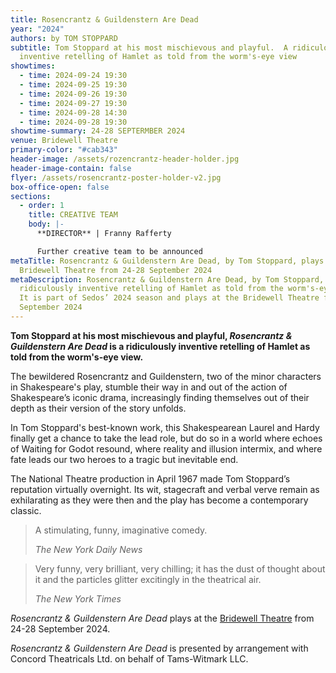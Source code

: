 ```yaml
---
title: Rosencrantz & Guildenstern Are Dead
year: "2024"
authors: by TOM STOPPARD
subtitle: Tom Stoppard at his most mischievous and playful.  A ridiculously
  inventive retelling of Hamlet as told from the worm's-eye view
showtimes:
  - time: 2024-09-24 19:30
  - time: 2024-09-25 19:30
  - time: 2024-09-26 19:30
  - time: 2024-09-27 19:30
  - time: 2024-09-28 14:30
  - time: 2024-09-28 19:30
showtime-summary: 24-28 SEPTERMBER 2024
venue: Bridewell Theatre
primary-color: "#cab343"
header-image: /assets/rozencrantz-header-holder.jpg
header-image-contain: false
flyer: /assets/rosencrantz-poster-holder-v2.jpg
box-office-open: false
sections:
  - order: 1
    title: CREATIVE TEAM
    body: |-
      **DIRECTOR** | Franny Rafferty

      Further creative team to be announced
metaTitle: Rosencrantz & Guildenstern Are Dead, by Tom Stoppard, plays at the
  Bridewell Theatre from 24-28 September 2024
metaDescription: Rosencrantz & Guildenstern Are Dead, by Tom Stoppard, is a
  ridiculously inventive retelling of Hamlet as told from the worm's-eye view.
  It is part of Sedos’ 2024 season and plays at the Bridewell Theatre from 24-28
  September 2024
---
```

**Tom Stoppard at his most mischievous and playful, *Rosencrantz & Guildenstern Are Dead* is a ridiculously inventive retelling of Hamlet as told from the worm's-eye view.** 

The bewildered Rosencrantz and Guildenstern, two of the minor characters in Shakespeare's play, stumble their way in and out of the action of Shakespeare’s iconic drama, increasingly finding themselves out of their depth as their version of the story unfolds.

In Tom Stoppard's best-known work, this Shakespearean Laurel and Hardy finally get a chance to take the lead role, but do so in a world where echoes of Waiting for Godot resound, where reality and illusion intermix, and where fate leads our two heroes to a tragic but inevitable end.

The National Theatre production in April 1967 made Tom Stoppard’s reputation virtually overnight. Its wit, stagecraft and verbal verve remain as exhilarating as they were then and the play has become a contemporary classic. 

>A stimulating, funny, imaginative comedy.
><footer><cite>The New York Daily News</cite></footer>

>Very funny, very brilliant, very chilling; it has the dust of thought about it and the particles glitter excitingly in the theatrical air.
><footer><cite>The New York Times</cite></footer>

*Rosencrantz & Guildenstern Are Dead* plays at the [Bridewell Theatre](https://www.sedos.co.uk/venues/bridewell) from 24-28 September 2024. 

*Rosencrantz & Guildenstern Are Dead* is presented by arrangement with Concord Theatricals Ltd. on behalf of Tams-Witmark LLC.